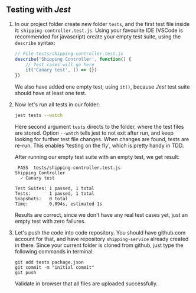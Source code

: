 ## Testing with _Jest_

  1. In our project folder create new folder `tests`, and the first test file inside it: `shipping-controller.test.js`. Using your favourite IDE (VSCode is recommended for javascript) create your empty test suite, using the `describe` syntax:

      ```javascript
      // File tests/shipping-controller.test.js
      describe('Shipping Controller', function() {
          // Test cases will go here
          it('Canary test', () => {})
      })
      ```

      We also have added one empty test, using `it()`, because _Jest_ test suite should have at least one test.

  2. Now let's run all tests in our folder:

      ```sh
      jest tests --watch
      ```

      Here second argument `tests` directs to the folder, where the test files are stored. Option `--watch` tells jest to not exit after run, and keep looking for further test file changes. When changes are found, tests are re-run. This enables 'testing on the fly', which is pretty handy in TDD.

      After running our empty test suite with an empty test, we get result:

      ```text
       PASS  tests/shipping-controller.test.js
      Shipping Controller
        ✓ Canary test

      Test Suites: 1 passed, 1 total
      Tests:       1 passed, 1 total
      Snapshots:   0 total
      Time:        0.094s, estimated 1s
      ```

      Results are correct, since we don't have any real test cases yet, just an empty test with zero failures.
  
  3. Let's push the code into code repository. You should have github.com account for that, and have repository `shipping-service` already created in there. Since your current folder is cloned from github, just type the following commands in terminal:

        ```shell
        git add tests package.json
        git commit -m "initial commit"
        git push
        ```

        Validate in browser that all files are uploaded successfully.